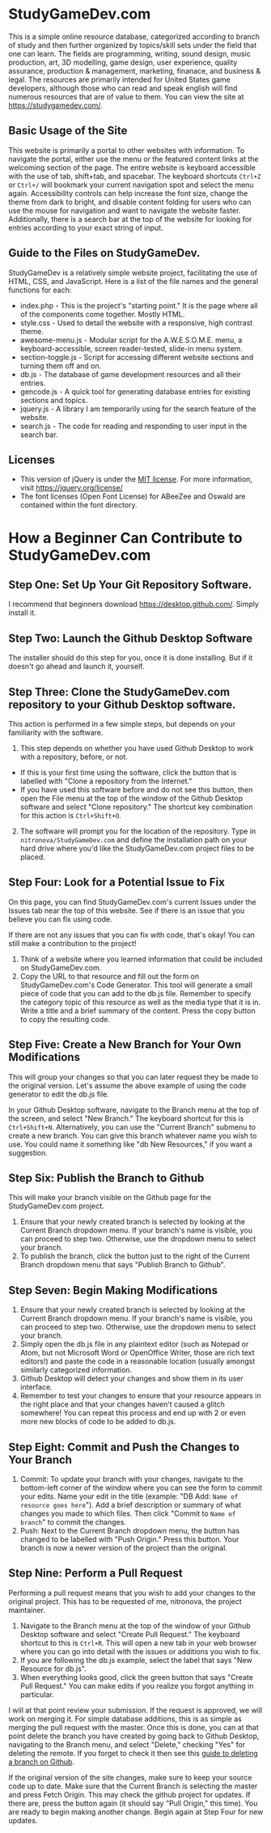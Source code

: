 # StudyGameDev.com
This is a simple online resource database, categorized according to branch of study and then further organized by topics/skill sets under the field that one can learn. The fields are programming, writing, sound design, music production, art, 3D modelling, game design, user experience, quality assurance, production & management, marketing, finanace, and business & legal. The resources are primarily intended for United States game developers, although those who can read and speak english will find numerous resources that are of value to them. You can view the site at https://studygamedev.com/.

## Basic Usage of the Site
This website is primarily a portal to other websites with information. To navigate the portal, either use the menu or the featured content links at the welcoming section of the page. The entire website is keyboard accessible with the use of tab, shift+tab, and spacebar. The keyboard shortcuts `Ctrl+Z` or `Ctrl+/` will bookmark your current navigation spot and select the menu again. Accessibility controls can help increase the font size, change the theme from dark to bright, and disable content folding for users who can use the mouse for navigation and want to navigate the website faster. Additionally, there is a search bar at the top of the website for looking for entries according to your exact string of input.

## Guide to the Files on StudyGameDev.
StudyGameDev is a relatively simple website project, facilitating the use of HTML, CSS, and JavaScript. Here is a list of the file names and the general functions for each:

* index.php - This is the project's "starting point." It is the page where all of the components come together. Mostly HTML.
* style.css - Used to detail the website with a responsive, high contrast theme.
* awesome-menu.js - Modular script for the A.W.E.S.O.M.E. menu, a keyboard-accessible, screen reader-tested, slide-in menu system.
* section-toggle.js - Script for accessing different website sections and turning them off and on.
* db.js - The database of game development resources and all their entries.
* gencode.js - A quick tool for generating database entries for existing sections and topics.
* jquery.js - A library I am temporarily using for the search feature of the website.
* search.js - The code for reading and responding to user input in the search bar.

## Licenses
* This version of jQuery is under the [MIT license](https://tldrlegal.com/license/mit-license). For more information, visit https://jquery.org/license/
* The font licenses (Open Font License) for ABeeZee and Oswald are contained within the font directory.

# How a Beginner Can Contribute to StudyGameDev.com
## Step One: Set Up Your Git Repository Software.
I recommend that beginners download https://desktop.github.com/. Simply install it.
## Step Two: Launch the Github Desktop Software
The installer should do this step for you, once it is done installing. But if it doesn't go ahead and launch it, yourself.
## Step Three: Clone the StudyGameDev.com repository to your Github Desktop software.
This action is performed in a few simple steps, but depends on your familiarity with the software.
1. This step depends on whether you have used Github Desktop to work with a repository, before, or not.
* If this is your first time using the software, click the button that is labelled with "Clone a repository from the Internet."
* If you have used this software before and do not see this button, then open the File menu at the top of the window of the Github Desktop software and select "Clone repository." The shortcut key combination for this action is `Ctrl+Shift+O`.
2. The software will prompt you for the location of the repository. Type in `nitronova/StudyGameDev.com` and define the installation path on your hard drive where you'd like the StudyGameDev.com project files to be placed.
## Step Four: Look for a Potential Issue to Fix
On this page, you can find StudyGameDev.com's current Issues under the Issues tab near the top of this website. See if there is an issue that you believe you can fix using code.

If there are not any issues that you can fix with code, that's okay! You can still make a contribution to the project!
1. Think of a website where you learned information that could be included on StudyGameDev.com.
2. Copy the URL to that resource and fill out the form on StudyGameDev.com's Code Generator. This tool will generate a small piece of code that you can add to the db.js file. Remember to specify the category topic of this resource as well as the media type that it is in. Write a title and a brief summary of the content. Press the copy button to copy the resulting code.
## Step Five: Create a New Branch for Your Own Modifications
This will group your changes so that you can later request they be made to the original version. Let's assume the above example of using the code generator to edit the db.js file.

In your Github Desktop software, navigate to the Branch menu at the top of the screen, and select "New Branch." The keyboard shortcut for this is `Ctrl+Shift+N`. Alternatively, you can use the "Current Branch" submenu to create a new branch. You can give this branch whatever name you wish to use. You could name it something like "db New Resources," if you want a suggestion.
## Step Six: Publish the Branch to Github
This will make your branch visible on the Github page for the StudyGameDev.com project.
1. Ensure that your newly created branch is selected by looking at the Current Branch dropdown menu. If your branch's name is visible, you can proceed to step two. Otherwise, use the dropdown menu to select your branch.
2. To publish the branch, click the button just to the right of the Current Branch dropdown menu that says "Publish Branch to Github".
## Step Seven: Begin Making Modifications
1. Ensure that your newly created branch is selected by looking at the Current Branch dropdown menu. If your branch's name is visible, you can proceed to step two. Otherwise, use the dropdown menu to select your branch.
2. Simply open the db.js file in any plaintext editor (such as Notepad or Atom, but not Microsoft Word or OpenOffice Writer, those are rich text editors!) and paste the code in a reasonable location (usually amongst similarly categorized information.
3. Github Desktop will detect your changes and show them in its user interface.
4. Remember to test your changes to ensure that your resource appears in the right place and that your changes haven't caused a glitch somewhere!
You can repeat this process and end up with 2 or even more new blocks of code to be added to db.js.
## Step Eight: Commit and Push the Changes to Your Branch
1. Commit: To update your branch with your changes, navigate to the bottom-left corner of the window where you can see the form to commit your edits. Name your edit in the title (example: "DB Add: `Name of resource goes here`"). Add a brief description or summary of what changes you made to which files. Then click "Commit to `Name of branch`" to commit the changes.
2. Push: Next to the Current Branch dropdown menu, the button has changed to be labelled with "Push Origin." Press this button. Your branch is now a newer version of the project than the original.
## Step Nine: Perform a Pull Request
Performing a pull request means that you wish to add your changes to the original project. This has to be requested of me, nitronova, the project maintainer.
1. Navigate to the Branch menu at the top of the window of your Github Desktop software and select "Create Pull Request." The keyboard shortcut to this is `Ctrl+R`. This will open a new tab in your web browser where you can go into detail with the issues or additions you wish to fix.
2. If you are following the db.js example, select the label that says "New Resource for db.js".
3. When everything looks good, click the green button that says "Create Pull Request." You can make edits if you realize you forgot anything in particular.

I will at that point review your submission. If the request is approved, we will work on merging it. For simple database additions, this is as simple as merging the pull request with the master. Once this is done, you can at that point delete the branch you have created by going back to Github Desktop, navigating to the Branch menu, and select "Delete," checking "Yes" for deleting the remote. If you forget to check it then see this [guide to deleting a branch on Github](https://help.github.com/en/articles/creating-and-deleting-branches-within-your-repository).

If the original version of the site changes, make sure to keep your source code up to date. Make sure that the Current Branch is selecting the master and press Fetch Origin. This may check the github project for updates. If there are, press the button again (it should say "Pull Origin," this time). You are ready to begin making another change. Begin again at Step Four for new updates.
